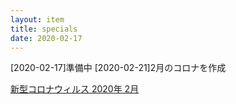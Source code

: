 ```yaml
---
layout: item
title: specials
date: 2020-02-17
---
```

[2020-02-17]準備中
[2020-02-21]2月のコロナを作成

[新型コロナウィルス 2020年 2月](https://kidokun153.github.io/specials/[2020-02]COVID-19.html)
